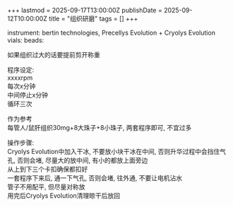 +++
lastmod = 2025-09-17T13:00:00Z
publishDate = 2025-09-12T10:00:00Z
title = "组织研磨"
tags = []
+++

instrument: bertin technologies, Precellys Evolution + Cryolys Evolution  
vials: 
beads: 

如果组织过大的话要提前剪开称重  

程序设定:  
xxxxrpm  
每次x分钟  
中间停止x分钟  
循环三次  

作为参考  
每管人/鼠肝组织30mg+8大珠子+8小珠子, 两套程序即可, 不宜过多  

操作步骤:  
Cryolys Evolution中加入干冰, 不要放小块干冰在中间, 否则升华过程中会挡住气孔, 否则会堵, 尽量大的放中间, 有小的都放上面旁边  
从上到下三个卡扣确保都扣好  
一套程序下来后, 通一下气孔, 否则会堵, 往外通, 不要让电机沾水  
管子不用配平, 但尽量对称放  
用完后Cryolys Evolution清理晾干后放回  
